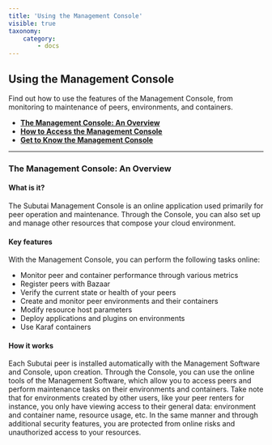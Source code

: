 ```yaml
---
title: 'Using the Management Console'
visible: true
taxonomy:
    category:
        - docs
---
```


## Using the Management Console

Find out how to use the features of the Management Console, from monitoring to maintenance of peers, environments, and containers. 

* **[The Management Console: An Overview](#The-Management-Console)**
* **[How to Access the Management Console](https://github.com/MarilizaC/doc_v2/wiki/How-to-Access-the-Management-Console)**
* **[Get to Know the Management Console](https://github.com/MarilizaC/doc_v2/wiki/Get-to-Know-the-Management-Console)**

***

### <a name="The-Management-Console"> </a> The Management Console: An Overview

#### What is it?

The Subutai Management Console is an online application used primarily for peer operation and maintenance. Through the Console, you can also set up and manage other resources that compose your cloud environment.

#### Key features

With the Management Console, you can perform the following tasks online:

* Monitor peer and container performance through various metrics
* Register peers with Bazaar
* Verify the current state or health of your peers
* Create and monitor peer environments and their containers
* Modify resource host parameters
* Deploy applications and plugins on environments
* Use Karaf containers

#### How it works

Each Subutai peer is installed automatically with the Management Software and Console, upon creation. Through the Console, you can use the online tools of the Management Software, which allow you to access peers and perform maintenance tasks on their environments and containers. Take note that for environments created by other users, like your peer renters for instance, you only have viewing access to their general data: environment and container name, resource usage, etc. In the same manner and through additional security features, you are protected from online risks and unauthorized access to your resources.
   





